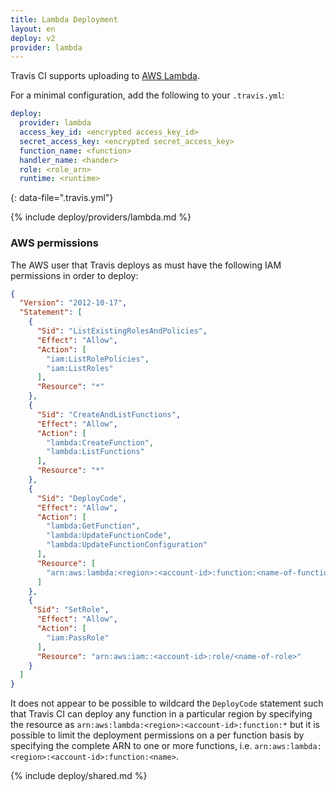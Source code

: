```yaml
---
title: Lambda Deployment
layout: en
deploy: v2
provider: lambda
---
```


Travis CI supports uploading to [AWS Lambda](https://aws.amazon.com/lambda/).

For a minimal configuration, add the following to your `.travis.yml`:

```yaml
deploy:
  provider: lambda
  access_key_id: <encrypted access_key_id>
  secret_access_key: <encrypted secret_access_key>
  function_name: <function>
  handler_name: <hander>
  role: <role_arn>
  runtime: <runtime>
```
{: data-file=".travis.yml"}

{% include deploy/providers/lambda.md %}

### AWS permissions

The AWS user that Travis deploys as must have the following IAM permissions in order to deploy:

```json
{
  "Version": "2012-10-17",
  "Statement": [
    {
      "Sid": "ListExistingRolesAndPolicies",
      "Effect": "Allow",
      "Action": [
        "iam:ListRolePolicies",
        "iam:ListRoles"
      ],
      "Resource": "*"
    },
    {
      "Sid": "CreateAndListFunctions",
      "Effect": "Allow",
      "Action": [
        "lambda:CreateFunction",
        "lambda:ListFunctions"
      ],
      "Resource": "*"
    },
    {
      "Sid": "DeployCode",
      "Effect": "Allow",
      "Action": [
        "lambda:GetFunction",
        "lambda:UpdateFunctionCode",
        "lambda:UpdateFunctionConfiguration"
      ],
      "Resource": [
        "arn:aws:lambda:<region>:<account-id>:function:<name-of-function>"
      ]
    },
    {
     "Sid": "SetRole",
      "Effect": "Allow",
      "Action": [
        "iam:PassRole"
      ],
      "Resource": "arn:aws:iam::<account-id>:role/<name-of-role>"
    }
  ]
}
```

It does not appear to be possible to wildcard the `DeployCode` statement such
that Travis CI can deploy any function in a particular region by specifying the
resource as `arn:aws:lambda:<region>:<account-id>:function:*` but it is
possible to limit the deployment permissions on a per function basis by
specifying the complete ARN to one or more functions, i.e.
`arn:aws:lambda:<region>:<account-id>:function:<name>`.

{% include deploy/shared.md %}
